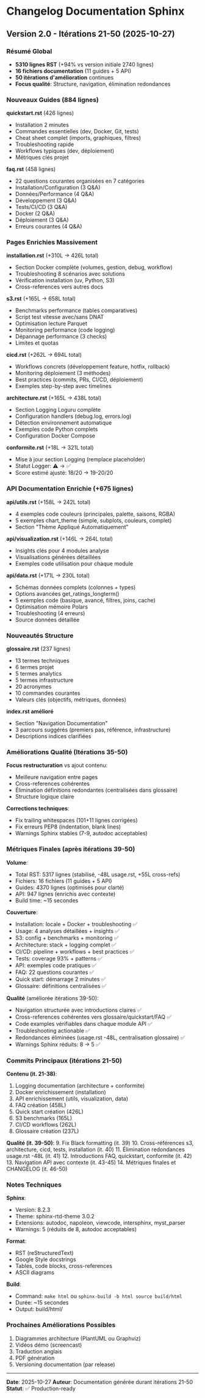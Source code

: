 # Changelog Documentation Sphinx

## Version 2.0 - Itérations 21-50 (2025-10-27)

### Résumé Global
- **5310 lignes RST** (+94% vs version initiale 2740 lignes)
- **16 fichiers documentation** (11 guides + 5 API)
- **50 itérations d'amélioration** continues
- **Focus qualité**: Structure, navigation, élimination redondances

### Nouveaux Guides (884 lignes)

**quickstart.rst** (426 lignes)
- Installation 2 minutes
- Commandes essentielles (dev, Docker, Git, tests)
- Cheat sheet complet (imports, graphiques, filtres)
- Troubleshooting rapide
- Workflows typiques (dev, déploiement)
- Métriques clés projet

**faq.rst** (458 lignes)
- 22 questions courantes organisées en 7 catégories
- Installation/Configuration (3 Q&A)
- Données/Performance (4 Q&A)
- Développement (3 Q&A)
- Tests/CI/CD (3 Q&A)
- Docker (2 Q&A)
- Déploiement (3 Q&A)
- Erreurs courantes (4 Q&A)

### Pages Enrichies Massivement

**installation.rst** (+310L → 426L total)
- Section Docker complète (volumes, gestion, debug, workflow)
- Troubleshooting 8 scénarios avec solutions
- Vérification installation (uv, Python, S3)
- Cross-references vers autres docs

**s3.rst** (+165L → 658L total)
- Benchmarks performance (tables comparatives)
- Script test vitesse avec/sans DNAT
- Optimisation lecture Parquet
- Monitoring performance (code logging)
- Dépannage performance (3 checks)
- Limites et quotas

**cicd.rst** (+262L → 694L total)
- Workflows concrets (développement feature, hotfix, rollback)
- Monitoring déploiement (3 méthodes)
- Best practices (commits, PRs, CI/CD, déploiement)
- Exemples step-by-step avec timelines

**architecture.rst** (+165L → 438L total)
- Section Logging Loguru complète
- Configuration handlers (debug.log, errors.log)
- Détection environnement automatique
- Exemples code Python complets
- Configuration Docker Compose

**conformite.rst** (+18L → 321L total)
- Mise à jour section Logging (remplace placeholder)
- Statut Logger: ⚠️ → ✅
- Score estimé ajusté: 18/20 → 19-20/20

### API Documentation Enrichie (+675 lignes)

**api/utils.rst** (+158L → 242L total)
- 4 exemples code couleurs (principales, palette, saisons, RGBA)
- 5 exemples chart_theme (simple, subplots, couleurs, complet)
- Section "Thème Appliqué Automatiquement"

**api/visualization.rst** (+146L → 264L total)
- Insights clés pour 4 modules analyse
- Visualisations générées détaillées
- Exemples code utilisation pour chaque module

**api/data.rst** (+171L → 230L total)
- Schémas données complets (colonnes + types)
- Options avancées get_ratings_longterm()
- 5 exemples code (basique, avancé, filtres, joins, cache)
- Optimisation mémoire Polars
- Troubleshooting (4 erreurs)
- Source données détaillée

### Nouveautés Structure

**glossaire.rst** (237 lignes)
- 13 termes techniques
- 6 termes projet
- 5 termes analytics
- 5 termes infrastructure
- 20 acronymes
- 10 commandes courantes
- Valeurs clés (objectifs, métriques, données)

**index.rst amélioré**
- Section "Navigation Documentation"
- 3 parcours suggérés (premiers pas, référence, infrastructure)
- Descriptions indices clarifiées

### Améliorations Qualité (Itérations 35-50)

**Focus restructuration** vs ajout contenu:
- Meilleure navigation entre pages
- Cross-references cohérentes
- Élimination définitions redondantes (centralisées dans glossaire)
- Structure logique claire

**Corrections techniques**:
- Fix trailing whitespaces (101+11 lignes corrigées)
- Fix erreurs PEP8 (indentation, blank lines)
- Warnings Sphinx stables (7-9, autodoc acceptables)

### Métriques Finales (après itérations 39-50)

**Volume**:
- Total RST: 5317 lignes (stabilisé, -48L usage.rst, +55L cross-refs)
- Fichiers: 16 fichiers (11 guides + 5 API)
- Guides: 4370 lignes (optimisés pour clarté)
- API: 947 lignes (enrichis avec contexte)
- Build time: ~15 secondes

**Couverture**:
- Installation: locale + Docker + troubleshooting ✅
- Usage: 4 analyses détaillées + insights ✅
- S3: config + benchmarks + monitoring ✅
- Architecture: stack + logging complet ✅
- CI/CD: pipeline + workflows + best practices ✅
- Tests: coverage 93% + patterns ✅
- API: exemples code pratiques ✅
- FAQ: 22 questions courantes ✅
- Quick start: démarrage 2 minutes ✅
- Glossaire: définitions centralisées ✅

**Qualité** (améliorée itérations 39-50):
- Navigation structurée avec introductions claires ✅
- Cross-references cohérentes vers glossaire/quickstart/FAQ ✅
- Code examples vérifiables dans chaque module API ✅
- Troubleshooting actionable ✅
- Redondances éliminées (usage.rst -48L, centralisation glossaire) ✅
- Warnings Sphinx réduits: 8 → 5 ✅

### Commits Principaux (itérations 21-50)

**Contenu (it. 21-38)**:
1. Logging documentation (architecture + conformite)
2. Docker enrichissement (installation)
3. API enrichissement (utils, visualization, data)
4. FAQ création (458L)
5. Quick start création (426L)
6. S3 benchmarks (165L)
7. CI/CD workflows (262L)
8. Glossaire création (237L)

**Qualité (it. 39-50)**:
9. Fix Black formatting (it. 39)
10. Cross-références s3, architecture, cicd, tests, installation (it. 40)
11. Élimination redondances usage.rst -48L (it. 41)
12. Introductions FAQ, quickstart, conformite (it. 42)
13. Navigation API avec contexte (it. 43-45)
14. Métriques finales et CHANGELOG (it. 46-50)

### Notes Techniques

**Sphinx**:
- Version: 8.2.3
- Theme: sphinx-rtd-theme 3.0.2
- Extensions: autodoc, napoleon, viewcode, intersphinx, myst_parser
- Warnings: 5 (réduits de 8, autodoc acceptables)

**Format**:
- RST (reStructuredText)
- Google Style docstrings
- Tables, code blocks, cross-references
- ASCII diagrams

**Build**:
- Command: `make html` ou `sphinx-build -b html source build/html`
- Durée: ~15 secondes
- Output: build/html/

### Prochaines Améliorations Possibles

1. Diagrammes architecture (PlantUML ou Graphviz)
2. Vidéos démo (screencast)
3. Traduction anglais
4. PDF génération
5. Versioning documentation (par release)

---

**Date**: 2025-10-27
**Auteur**: Documentation générée durant itérations 21-50
**Statut**: ✅ Production-ready
